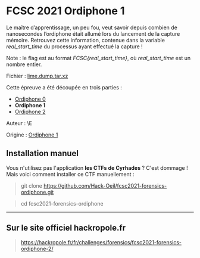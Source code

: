 # FCSC 2021 Ordiphone 1

Le maître d’apprentissage, un peu fou, veut savoir depuis combien de nanosecondes l’ordiphone était allumé lors du lancement de la capture mémoire. Retrouvez cette information, contenue dans la variable *real_start_time* du processus ayant effectué la capture !

Note : le flag est au format *FCSC{real_start_time}*, où *real_start_time* est un nombre entier.


Fichier : [lime.dump.tar.xz](https://hackropole.fr/filer/fcsc2021-forensics-ordiphone/public_filer/lime.dump.tar.xz)



Cette épreuve a été découpée en trois parties :

- [Ordiphone 0](README_1_3.md)
- **Ordiphone 1**
- [Ordiphone 2](README_3_3.md)



Auteur : \E

Origine : [Ordiphone 1](https://hackropole.fr/fr/challenges/forensics/fcsc2021-forensics-ordiphone-2/)




## Installation manuel
Vous n'utilisez pas l'application **les CTFs de Cyrhades** ? C'est dommage !
Mais voici comment installer ce CTF manuellement :

> git clone https://github.com/Hack-Oeil/fcsc2021-forensics-ordiphone.git

> cd fcsc2021-forensics-ordiphone


-----------

## Sur le site officiel hackropole.fr
> https://hackropole.fr/fr/challenges/forensics/fcsc2021-forensics-ordiphone-2/